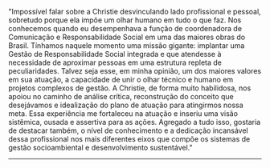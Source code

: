 "Impossível falar sobre a Christie desvinculando lado profissional e pessoal, sobretudo porque ela impõe um olhar humano em tudo o que faz. Nos conhecemos quando eu desempenhava a função de coordenadora de Comunicação e Responsabilidade Social em uma das maiores obras do Brasil. Tínhamos naquele momento uma missão gigante: implantar uma Gestão de Responsabilidade Social integrada e que atendesse à necessidade de aproximar pessoas em uma estrutura repleta de peculiaridades. Talvez seja esse, em minha opinião, um dos maiores valores em sua atuação, a capacidade de unir o olhar técnico e humano em projetos complexos de gestão. A Christie, de forma muito habilidosa, nos apoiou no caminho de análise crítica, reconstrução do conceito que desejávamos e idealização do plano de atuação para atingirmos nossa meta. Essa experiência me fortaleceu na atuação e inseriu uma visão sistêmica, ousada e assertiva para as ações. Agregado a tudo isso, gostaria de destacar também, o nível de conhecimento e a dedicação incansável dessa profissional nos mais diferentes eixos que compõe os sistemas de gestão socioambiental e desenvolvimento sustentável."

---